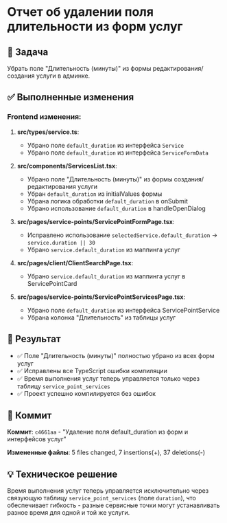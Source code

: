 # Отчет об удалении поля длительности из форм услуг

## 🎯 Задача
Убрать поле "Длительность (минуты)" из формы редактирования/создания услуги в админке.

## ✅ Выполненные изменения

### Frontend изменения:

1. **src/types/service.ts**:
   - Убрано поле `default_duration` из интерфейса `Service`
   - Убрано поле `default_duration` из интерфейса `ServiceFormData`

2. **src/components/ServicesList.tsx**:
   - Убрано поле "Длительность (минуты)" из формы создания/редактирования услуги
   - Убран `default_duration` из initialValues формы
   - Убрана логика обработки `default_duration` в onSubmit
   - Убрано использование `default_duration` в handleOpenDialog

3. **src/pages/service-points/ServicePointFormPage.tsx**:
   - Исправлено использование `selectedService.default_duration` → `service.duration || 30`
   - Убрано `service.default_duration` из маппинга услуг

4. **src/pages/client/ClientSearchPage.tsx**:
   - Убрано `service.default_duration` из маппинга услуг в ServicePointCard

5. **src/pages/service-points/ServicePointServicesPage.tsx**:
   - Убрано поле `default_duration` из интерфейса ServicePointService
   - Убрана колонка "Длительность" из таблицы услуг

## 🎯 Результат

- ✅ Поле "Длительность (минуты)" полностью убрано из всех форм услуг
- ✅ Исправлены все TypeScript ошибки компиляции
- ✅ Время выполнения услуг теперь управляется только через таблицу `service_point_services`
- ✅ Проект успешно компилируется без ошибок

## 📁 Коммит
**Коммит**: `c4661aa` - "Удаление поля default_duration из форм и интерфейсов услуг"

**Измененные файлы**: 5 files changed, 7 insertions(+), 37 deletions(-)

## 💡 Техническое решение
Время выполнения услуг теперь управляется исключительно через связующую таблицу `service_point_services` (поле `duration`), что обеспечивает гибкость - разные сервисные точки могут устанавливать разное время для одной и той же услуги. 